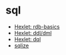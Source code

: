 # sql
* [Hexlet: rdb-basics](https://ru.hexlet.io/courses/rdb-basics)
* [Hexlet: ddl/dml](https://ru.hexlet.io/courses/postgresql-ddl)
* [Hexlet: dql](https://ru.hexlet.io/courses/sql-dql)
* [sqlize](https://sqlize.online/)


